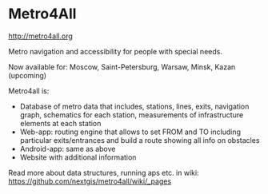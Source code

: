 Metro4All
===========

http://metro4all.org

Metro navigation and accessibility for people with special needs.

Now available for: Moscow, Saint-Petersburg, Warsaw, Minsk, Kazan (upcoming)

Metro4all is:

* Database of metro data that includes, stations, lines, exits, navigation graph, schematics for each station, measurements of infrastructure elements at each station
* Web-app: routing engine that allows to set FROM and TO including particular exits/entrances and build a route showing all info on obstacles
* Android-app: same as above
* Website with additional information

Read more about data structures, running aps etc. in wiki: https://github.com/nextgis/metro4all/wiki/_pages
